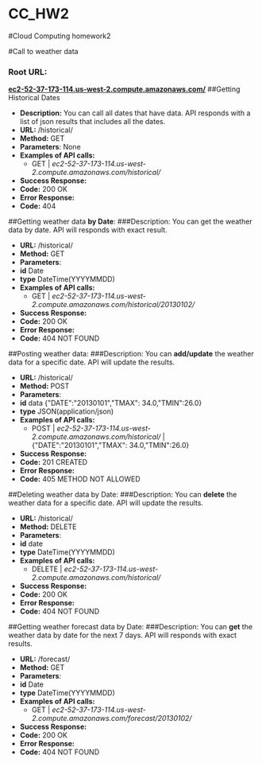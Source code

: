 # CC_HW2
#Cloud Computing homework2

#Call to weather data
### Root URL: <br>
[**ec2-52-37-173-114.us-west-2.compute.amazonaws.com/**](http://ec2-52-37-173-114.us-west-2.compute.amazonaws.com/)
##Getting Historical Dates
* **Description:**
You can call all dates that have data. API responds with a list of json results that includes all the dates.
* **URL:** /historical/
* **Method:** GET
* **Parameters**: None
* **Examples of API calls:** <br>
  * GET | *ec2-52-37-173-114.us-west-2.compute.amazonaws.com/historical/*
* **Success Response:** 
 * **Code:** 200 OK
* **Error Response:**
 * **Code:** 404

##Getting weather data **by Date**:
###Description:
You can get the weather data by date. API will responds with exact result.
* **URL:** /historical/<dateYYYYMMDD>
* **Method:** GET
* **Parameters**: 
 * **id**  Date
 * **type** DateTime(YYYYMMDD)
* **Examples of API calls:** <br>
  * GET | *ec2-52-37-173-114.us-west-2.compute.amazonaws.com/historical/20130102/*
* **Success Response:** 
 * **Code:** 200 OK
* **Error Response:**
 * **Code:** 404 NOT FOUND

##Posting weather data:
###Description:
You can **add/update** the weather data for a specific date. API will update the results.
* **URL:** /historical/
* **Method:** POST
* **Parameters**: 
 * **id**  data {"DATE":"20130101","TMAX": 34.0,"TMIN":26.0}
 * **type** JSON(application/json)
* **Examples of API calls:** <br>
  * POST | *ec2-52-37-173-114.us-west-2.compute.amazonaws.com/historical/* | {"DATE":"20130101","TMAX": 34.0,"TMIN":26.0}
* **Success Response:** 
 * **Code:** 201 CREATED
* **Error Response:**
 * **Code:** 405 METHOD NOT ALLOWED

##Deleting weather data by Date:
###Description:
You can **delete** the weather data for a specific date. API will update the results.
* **URL:** /historical/<dateYYYYMMDD>
* **Method:** DELETE
* **Parameters**: 
 * **id**  date
 * **type** DateTime(YYYYMMDD)
* **Examples of API calls:** <br>
  * DELETE | *ec2-52-37-173-114.us-west-2.compute.amazonaws.com/historical/<dateYYYYMMDD>* 
* **Success Response:** 
 * **Code:** 200 OK
* **Error Response:**
 * **Code:** 404 NOT FOUND


##Getting weather forecast data by Date:
###Description:
You can **get** the weather data by date for the next 7 days. API will responds with exact results.
* **URL:** /forecast/<dateYYYYMMDD>
* **Method:** GET
* **Parameters**: 
 * **id**  Date
 * **type** DateTime(YYYYMMDD)
* **Examples of API calls:** <br>
  * GET | *ec2-52-37-173-114.us-west-2.compute.amazonaws.com/forecast/20130102/*
* **Success Response:** 
 * **Code:** 200 OK
* **Error Response:**
 * **Code:** 404 NOT FOUND

